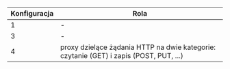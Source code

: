 | Konfiguracja | Rola |
| ------ | ------ |
|    1   | - |
|    3   | - |
|    4   | proxy dzielące żądania HTTP na dwie kategorie: czytanie (GET) i zapis (POST, PUT, ...) |
